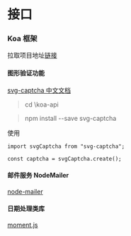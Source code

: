 # 接口

### Koa 框架

拉取项目地址[链接](https://github.com/lirumeng/koa-api)

#### 图形验证功能

[svg-captcha 中文文档](https://github.com/produck/svg-captcha/blob/HEAD/README_CN.md)

> cd \koa-api

> npm install --save svg-captcha

使用

```
import svgCaptcha from "svg-captcha";

const captcha = svgCaptcha.create();
```

#### 邮件服务 NodeMailer

[node-mailer](https://www.npmjs.com/package/node-mailer)

#### 日期处理类库

[moment.js](http://momentjs.cn/)
